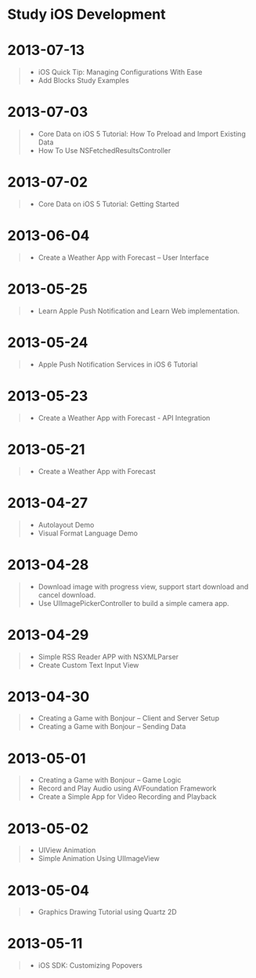 Study iOS Development 
===================

# 2013-07-13
> * iOS Quick Tip: Managing Configurations With Ease
> * Add Blocks Study Examples

# 2013-07-03
> * Core Data on iOS 5 Tutorial: How To Preload and Import Existing Data
> * How To Use NSFetchedResultsController

# 2013-07-02
> * Core Data on iOS 5 Tutorial: Getting Started

# 2013-06-04 
> * Create a Weather App with Forecast – User Interface

# 2013-05-25
> * Learn Apple Push Notification and Learn Web implementation.

# 2013-05-24
> * Apple Push Notification Services in iOS 6 Tutorial

# 2013-05-23
> * Create a Weather App with Forecast - API Integration

# 2013-05-21
> * Create a Weather App with Forecast

# 2013-04-27
> * Autolayout Demo
> * Visual Format Language Demo

# 2013-04-28
> * Download image with progress view, support start download and cancel download.
> * Use UIImagePickerController to build a simple camera app.

# 2013-04-29
> * Simple RSS Reader APP with NSXMLParser
> * Create Custom Text Input View

# 2013-04-30
> * Creating a Game with Bonjour – Client and Server Setup
> * Creating a Game with Bonjour – Sending Data

# 2013-05-01
> * Creating a Game with Bonjour – Game Logic
> * Record and Play Audio using AVFoundation Framework
> * Create a Simple App for Video Recording and Playback

# 2013-05-02
> * UIView Animation
> * Simple Animation Using UIImageView

# 2013-05-04
> * Graphics Drawing Tutorial using Quartz 2D

# 2013-05-11
> * iOS SDK: Customizing Popovers

